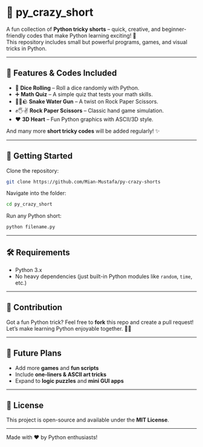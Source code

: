 # 🎉 py_crazy_short  

A fun collection of **Python tricky shorts** – quick, creative, and beginner-friendly codes that make Python learning exciting! 🚀  
This repository includes small but powerful programs, games, and visual tricks in Python.  

---

## 📌 Features & Codes Included  

- 🎲 **Dice Rolling** – Roll a dice randomly with Python.  
- ➕ **Math Quiz** – A simple quiz that tests your math skills.  
- 🐍💧🪨 **Snake Water Gun** – A twist on Rock Paper Scissors.  
- ✊🖐✌ **Rock Paper Scissors** – Classic hand game simulation.  
- ❤️ **3D Heart** – Fun Python graphics with ASCII/3D style.  

And many more **short tricky codes** will be added regularly! ✨  

---

## 🚀 Getting Started  

Clone the repository:  
```bash
git clone https://github.com/Mian-Mustafa/py-crazy-shorts
````

Navigate into the folder:

```bash
cd py_crazy_short
```

Run any Python short:

```bash
python filename.py
```

---

## 🛠 Requirements

* Python 3.x
* No heavy dependencies (just built-in Python modules like `random`, `time`, etc.)

---

## 🤝 Contribution

Got a fun Python trick? Feel free to **fork** this repo and create a pull request!
Let’s make learning Python enjoyable together. 🐍🔥

---

## 🌟 Future Plans

* Add more **games** and **fun scripts**
* Include **one-liners & ASCII art tricks**
* Expand to **logic puzzles** and **mini GUI apps**

---

## 📜 License

This project is open-source and available under the **MIT License**.

---

Made with ❤️ by Python enthusiasts!

```
